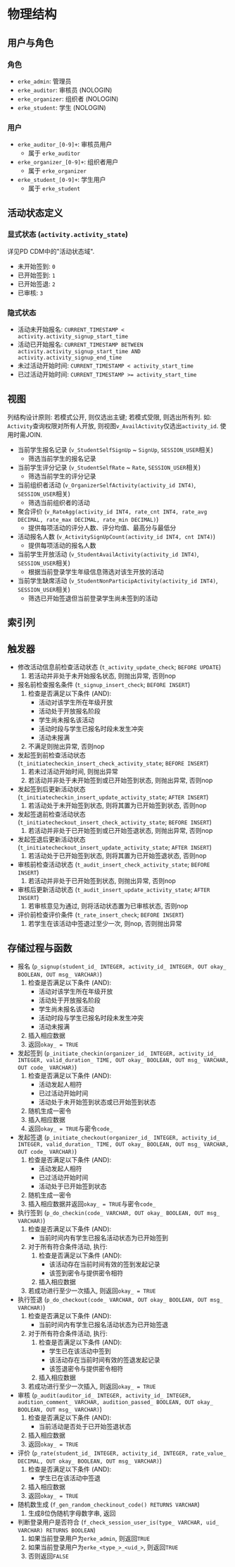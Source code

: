 # 物理结构

## 用户与角色

### 角色

* `erke_admin`: 管理员
* `erke_auditor`: 审核员 (NOLOGIN)
* `erke_organizer`: 组织者 (NOLOGIN)
* `erke_student`: 学生 (NOLOGIN)

### 用户

* `erke_auditor_[0-9]+`: 审核员用户
  * 属于 `erke_auditor`
* `erke_organizer_[0-9]+`: 组织者用户
  * 属于 `erke_organizer`
* `erke_student_[0-9]+`:  学生用户
  * 属于 `erke_student`

## 活动状态定义

### 显式状态 (`activity.activity_state`)

详见PD CDM中的"活动状态域".

* 未开始签到: `0`
* 已开始签到: `1`
* 已开始签退: `2`
* 已审核: `3`

### 隐式状态

* 活动未开始报名: `CURRENT_TIMESTAMP < activity.activity_signup_start_time`
* 活动已开始报名: `CURRENT_TIMESTAMP BETWEEN activity.activity_signup_start_time AND activity.activity_signup_end_time`
* 未过活动开始时间: `CURRENT_TIMESTAMP < activity_start_time`
* 已过活动开始时间: `CURRENT_TIMESTAMP >= activity_start_time`

## 视图

列结构设计原则: 若模式公开, 则仅选出主键; 若模式受限, 则选出所有列. 如: `Activity`查询权限对所有人开放, 则视图`v_AvailActivity`仅选出`activity_id`. 使用时需JOIN.

* 当前学生报名记录 (`v_StudentSelfSignUp` ~ `SignUp`, `SESSION_USER`相关)
  * 筛选当前学生的报名记录
* 当前学生评分记录 (`v_StudentSelfRate` ~ `Rate`, `SESSION_USER`相关)
  * 筛选当前学生的评分记录
* 当前组织者活动 (`v_OrganizerSelfActivity(activity_id INT4)`, `SESSION_USER`相关)
  * 筛选当前组织者的活动
* 聚合评价 (`v_RateAgg(activity_id INT4, rate_cnt INT4, rate_avg DECIMAL, rate_max DECIMAL, rate_min DECIMAL)`)
  * 提供每项活动的评分人数、评分均值、最高分与最低分
* 活动报名人数 (`v_ActivitySignUpCount(activity_id INT4, cnt INT4)`)
  * 提供每项活动的报名人数
* 当前学生开放活动 (`v_StudentAvailActivity(activity_id INT4)`, `SESSION_USER`相关)
  * 根据当前登录学生年级信息筛选对该生开放的活动
* 当前学生缺席活动 (`v_StudentNonParticipActivity(activity_id INT4)`, `SESSION_USER`相关)
  * 筛选已开始签退但当前登录学生尚未签到的活动

## 索引列

## 触发器

* 修改活动信息前检查活动状态 (`t_activity_update_check`; `BEFORE UPDATE`)
  1. 若活动并非处于未开始报名状态, 则抛出异常, 否则nop
* 报名前检查报名条件 (`t_signup_insert_check`; `BEFORE INSERT`)
  1. 检查是否满足以下条件 (AND):
     * 活动对该学生所在年级开放
     * 活动处于开放报名阶段
     * 学生尚未报名该活动
     * 活动时段与学生已报名时段未发生冲突
     * 活动未报满
  2. 不满足则抛出异常, 否则nop
* 发起签到前检查活动状态 (`t_initiatecheckin_insert_check_activity_state`; `BEFORE INSERT`)
  1. 若未过活动开始时间, 则抛出异常
  2. 若活动并非处于未开始签到或已开始签到状态, 则抛出异常, 否则nop
* 发起签到后更新活动状态 (`t_initiatecheckin_insert_update_activity_state`; `AFTER INSERT`)
  1. 若活动处于未开始签到状态, 则将其置为已开始签到状态, 否则nop
* 发起签退前检查活动状态 (`t_initiatecheckout_insert_check_activity_state`; `BEFORE INSERT`)
  1. 若活动并非处于已开始签到或已开始签退状态, 则抛出异常, 否则nop
* 发起签退后更新活动状态 (`t_initiatecheckout_insert_update_activity_state`; `AFTER INSERT`)
  1. 若活动处于已开始签到状态, 则将其置为已开始签退状态, 否则nop
* 审核前检查活动状态 (`t_audit_insert_check_activity_state`; `BEFORE INSERT`)
  1. 若活动并非处于已开始签到状态, 则抛出异常, 否则nop
* 审核后更新活动状态 (`t_audit_insert_update_activity_state`; `AFTER INSERT`)
  1. 若审核意见为通过, 则将活动状态置为已审核状态, 否则nop
* 评价前检查评价条件 (`t_rate_insert_check`; `BEFORE INSERT`)
  1. 若学生在该活动中签退过至少一次, 则nop, 否则抛出异常

## 存储过程与函数

* 报名 (`p_signup(student_id_ INTEGER, activity_id_ INTEGER, OUT okay_ BOOLEAN, OUT msg_ VARCHAR)`)
  1. 检查是否满足以下条件 (AND):
     * 活动对该学生所在年级开放
     * 活动处于开放报名阶段
     * 学生尚未报名该活动
     * 活动时段与学生已报名时段未发生冲突
     * 活动未报满
  2. 插入相应数据
  3. 返回`okay_ = TRUE`
* 发起签到 (`p_initiate_checkin(organizer_id_ INTEGER, activity_id_ INTEGER, valid_duration_ TIME, OUT okay_ BOOLEAN, OUT msg_ VARCHAR, OUT code_ VARCHAR)`)
  1. 检查是否满足以下条件 (AND):
     * 活动发起人相符
     * 已过活动开始时间
     * 活动处于未开始签到状态或已开始签到状态
  2. 随机生成一密令
  3. 插入相应数据
  4. 返回`okay_ = TRUE`与密令`code_`
* 发起签退 (`p_initiate_checkout(organizer_id_ INTEGER, activity_id_ INTEGER, valid_duration_ TIME, OUT okay_ BOOLEAN, OUT msg_ VARCHAR, OUT code_ VARCHAR)`)
  1. 检查是否满足以下条件 (AND):
     * 活动发起人相符
     * 已过活动开始时间
     * 活动处于已开始签到状态
  2. 随机生成一密令
  3. 插入相应数据并返回`okay_ = TRUE`与密令`code_`
* 执行签到 (`p_do_checkin(code_ VARCHAR, OUT okay_ BOOLEAN, OUT msg_ VARCHAR)`)
  1. 检查是否满足以下条件 (AND):
     * 当前时间内有学生已报名活动状态为已开始签到
  2. 对于所有符合条件活动, 执行:
     1. 检查是否满足以下条件 (AND):
        * 该活动存在当前时间有效的签到发起记录
        * 该签到密令与提供密令相符
     2. 插入相应数据
  3. 若成功进行至少一次插入, 则返回`okay_ = TRUE`
* 执行签退 (`p_do_checkout(code_ VARCHAR, OUT okay_ BOOLEAN, OUT msg_ VARCHAR)`)
  1. 检查是否满足以下条件 (AND):
     * 当前时间内有学生已报名活动状态为已开始签退
  2. 对于所有符合条件活动, 执行:
     1. 检查是否满足以下条件 (AND):
        * 学生已在该活动中签到
        * 该活动存在当前时间有效的签退发起记录
        * 该签退密令与提供密令相符
     2. 插入相应数据
  3. 若成功进行至少一次插入, 则返回`okay_ = TRUE`
* 审核 (`p_audit(auditor_id_ INTEGER, activity_id_ INTEGER, audition_comment_ VARCHAR, audition_passed_ BOOLEAN, OUT okay_ BOOLEAN, OUT msg_ VARCHAR)`)
  1. 检查是否满足以下条件 (AND):
     * 当前活动是否处于已开始签退状态
  2. 插入相应数据
  3. 返回`okay_ = TRUE`
* 评价 (`p_rate(student_id_ INTEGER, activity_id_ INTEGER, rate_value_ DECIMAL, OUT okay_ BOOLEAN, OUT msg_ VARCHAR)`)
  1. 检查是否满足以下条件 (AND):
     * 学生已在该活动中签退
  2. 插入相应数据
  3. 返回`okay_ = TRUE`
* 随机数生成 (`f_gen_random_checkinout_code() RETURNS VARCHAR`)
  1. 生成8位伪随机字母数字串, 返回
* 判断登录用户是否符合 (`f_check_session_user_is(type_ VARCHAR, uid_ VARCHAR) RETURNS BOOLEAN`)
  1. 如果当前登录用户为`erke_admin`, 则返回`TRUE`
  2. 如果当前登录用户为`erke_<type_>_<uid_>`, 则返回`TRUE`
  3. 否则返回`FALSE`
